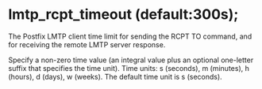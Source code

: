 # lmtp_rcpt_timeout (default:300s); 


The Postfix LMTP client time limit for sending the RCPT TO command,
and for receiving the remote LMTP server response.


 Specify a non-zero time value (an integral value plus an optional
one-letter suffix that specifies the time unit).  Time units: s
(seconds), m (minutes), h (hours), d (days), w (weeks).
The default time unit is s (seconds).  


